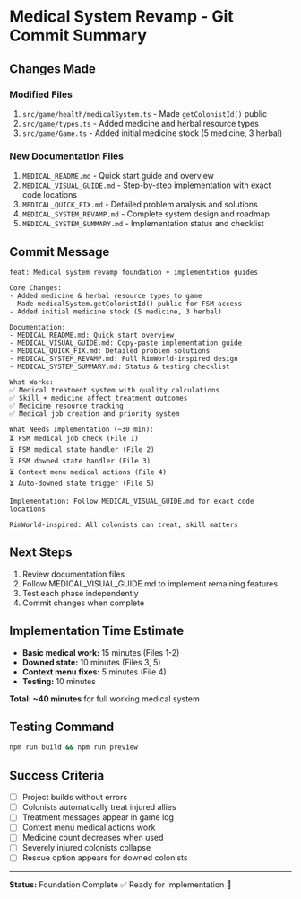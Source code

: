 # Medical System Revamp - Git Commit Summary

## Changes Made

### Modified Files
1. `src/game/health/medicalSystem.ts` - Made `getColonistId()` public
2. `src/game/types.ts` - Added medicine and herbal resource types
3. `src/game/Game.ts` - Added initial medicine stock (5 medicine, 3 herbal)

### New Documentation Files
1. `MEDICAL_README.md` - Quick start guide and overview
2. `MEDICAL_VISUAL_GUIDE.md` - Step-by-step implementation with exact code locations
3. `MEDICAL_QUICK_FIX.md` - Detailed problem analysis and solutions
4. `MEDICAL_SYSTEM_REVAMP.md` - Complete system design and roadmap
5. `MEDICAL_SYSTEM_SUMMARY.md` - Implementation status and checklist

## Commit Message

```
feat: Medical system revamp foundation + implementation guides

Core Changes:
- Added medicine & herbal resource types to game
- Made medicalSystem.getColonistId() public for FSM access
- Added initial medicine stock (5 medicine, 3 herbal)

Documentation:
- MEDICAL_README.md: Quick start overview
- MEDICAL_VISUAL_GUIDE.md: Copy-paste implementation guide
- MEDICAL_QUICK_FIX.md: Detailed problem solutions
- MEDICAL_SYSTEM_REVAMP.md: Full RimWorld-inspired design
- MEDICAL_SYSTEM_SUMMARY.md: Status & testing checklist

What Works:
✅ Medical treatment system with quality calculations
✅ Skill + medicine affect treatment outcomes
✅ Medicine resource tracking
✅ Medical job creation and priority system

What Needs Implementation (~30 min):
⏳ FSM medical job check (File 1)
⏳ FSM medical state handler (File 2)
⏳ FSM downed state handler (File 3)
⏳ Context menu medical actions (File 4)
⏳ Auto-downed state trigger (File 5)

Implementation: Follow MEDICAL_VISUAL_GUIDE.md for exact code locations

RimWorld-inspired: All colonists can treat, skill matters
```

## Next Steps

1. Review documentation files
2. Follow MEDICAL_VISUAL_GUIDE.md to implement remaining features
3. Test each phase independently
4. Commit changes when complete

## Implementation Time Estimate

- **Basic medical work:** 15 minutes (Files 1-2)
- **Downed state:** 10 minutes (Files 3, 5)
- **Context menu fixes:** 5 minutes (File 4)
- **Testing:** 10 minutes

**Total: ~40 minutes** for full working medical system

## Testing Command

```bash
npm run build && npm run preview
```

## Success Criteria

- [ ] Project builds without errors
- [ ] Colonists automatically treat injured allies
- [ ] Treatment messages appear in game log
- [ ] Context menu medical actions work
- [ ] Medicine count decreases when used
- [ ] Severely injured colonists collapse
- [ ] Rescue option appears for downed colonists

---

**Status:** Foundation Complete ✅ Ready for Implementation 🚀
